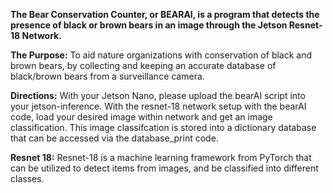 **The Bear Conservation Counter, or BEARAI, is a program that detects the presence of black or brown bears in an image through the Jetson Resnet-18 Network.**


**The Purpose:**
To aid nature organizations with conservation of black and brown bears, by collecting and keeping an accurate database of black/brown bears from a surveillance camera. 



**Directions:**
With your Jetson Nano, please upload the bearAI script into your jetson-inference. With the resnet-18 network setup with the bearAI code, load your desired image within network and get an image classification. This image classifcation is stored into a dictionary database that can be accessed via the database_print code. 


**Resnet 18:**
Resnet-18 is a machine learning framework from PyTorch that can be utilized to detect items from images, and be classified into different classes. 

